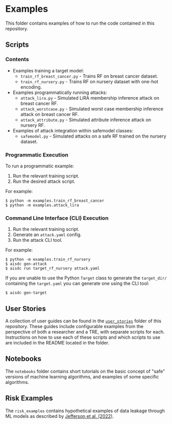# Examples

This folder contains examples of how to run the code contained in this repository.

## Scripts

### Contents

* Examples training a target model:
    - `train_rf_breast_cancer.py` - Trains RF on breast cancer dataset.
    - `train_rf_nursery.py` - Trains RF on nursery dataset with one-hot encoding.
* Examples programmatically running attacks:
    - `attack_lira.py` - Simulated LiRA membership inference attack on breast cancer RF.
    - `attack_worstcase.py` - Simulated worst case membership inference attack on breast cancer RF.
    - `attack_attribute.py` - Simulated attribute inference attack on nursery RF.
* Examples of attack integration within safemodel classes:
    - `safemodel.py` - Simulated attacks on a safe RF trained on the nursery dataset.

### Programmatic Execution

To run a programmatic example:
1. Run the relevant training script.
2. Run the desired attack script.

For example:
```
$ python -m examples.train_rf_breast_cancer
$ python -m examples.attack_lira
```

### Command Line Interface (CLI) Execution

1. Run the relevant training script.
2. Generate an `attack.yaml` config.
3. Run the attack CLI tool.

For example:
```
$ python -m examples.train_rf_nursery
$ aisdc gen-attack
$ aisdc run target_rf_nursery attack.yaml
```

If you are unable to use the Python `Target` class to generate the `target_dir/` containing the `target.yaml` you can generate one using the CLI tool:

```
$ aisdc gen-target
```

## User Stories

A collection of user guides can be found in the [`user_stories`](user_stories) folder of this repository. These guides include configurable examples from the perspective of both a researcher and a TRE, with separate scripts for each. Instructions on how to use each of these scripts and which scripts to use are included in the README located in the folder.

## Notebooks

The `notebooks` folder contains short tutorials on the basic concept of "safe" versions of machine learning algorithms, and examples of some specific algorithms.

## Risk Examples

The `risk_examples` contains hypothetical examples of data leakage through ML models as described by [Jefferson et al. (2022)](https://doi.org/10.5281/zenodo.6896214).
